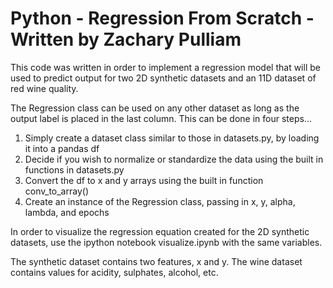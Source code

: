 # Python - Regression From Scratch - Written by Zachary Pulliam

This code was written in order to implement a regression model that will be used to predict output 
for two 2D synthetic datasets and an 11D dataset of red wine quality.

The Regression class can be used on any other dataset as long as the output label 
is placed in the last column. This can be done in four steps...

1. Simply create a dataset class similar to those in datasets.py, by loading it into a pandas df
2. Decide if you wish to normalize or standardize the data using the built in functions in datasets.py
3. Convert the df to x and y arrays using the built in function conv_to_array()
4. Create an instance of the Regression class, passing in x, y, alpha, lambda, and epochs

In order to visualize the regression equation created for the 2D synthetic datasets, use the ipython notebook visualize.ipynb 
with the same variables.

The synthetic dataset contains two features, x and y.
The wine dataset contains values for acidity, sulphates, alcohol, etc.
